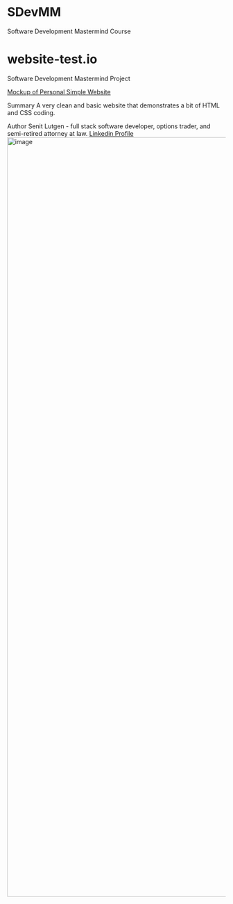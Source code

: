 # SDevMM
Software Development Mastermind Course
# website-test.io
Software Development Mastermind Project

<a href="https://wallst-code.github.io/website-test.io/">Mockup of Personal Simple Website</a>

Summary
A very clean and basic website that demonstrates a bit of HTML and CSS coding.

Author
Senit Lutgen - full stack software developer, options trader, and semi-retired attorney at law. <a href="https://www.linkedin.com/in/senit-lutgen-442304227/">Linkedin Profile</a>
<img width="1753" alt="image" src="https://user-images.githubusercontent.com/69335472/146016063-e52cae51-5b41-4f0e-adbe-a14a9ebc8116.png">
